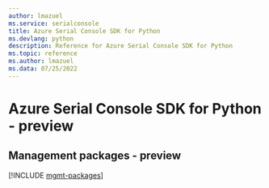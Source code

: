 ```yaml
---
author: lmazuel
ms.service: serialconsole
title: Azure Serial Console SDK for Python
ms.devlang: python
description: Reference for Azure Serial Console SDK for Python
ms.topic: reference
ms.author: lmazuel
ms.data: 07/25/2022
---
```

# Azure Serial Console SDK for Python - preview

## Management packages - preview
[!INCLUDE [mgmt-packages](serial-console-mgmt-index.md)]
